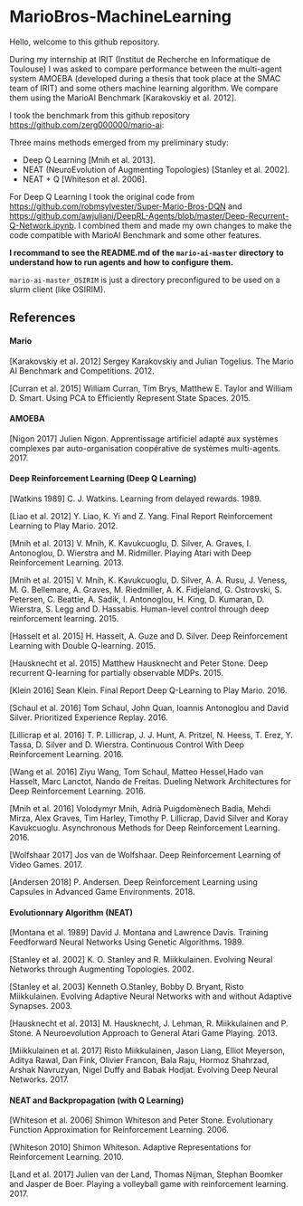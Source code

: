 # MarioBros-MachineLearning

Hello, welcome to this github repository. 

During my internship at IRIT (Institut de Recherche en Informatique de Toulouse) I was asked to compare performance between the multi-agent system AMOEBA (developed during a thesis that took place at the SMAC team of IRIT) and some others machine learning algorithm.
We compare them using the MarioAI Benchmark [Karakovskiy et al. 2012].

I took the benchmark from this github repository https://github.com/zerg000000/mario-ai:

Three mains methods emerged from my preliminary study:
* Deep Q Learning [Mnih et al. 2013].
* NEAT (NeuroEvolution of Augmenting Topologies) [Stanley et al. 2002].
* NEAT + Q [Whiteson et al. 2006].

For Deep Q Learning I took the original code from https://github.com/robmsylvester/Super-Mario-Bros-DQN and https://github.com/awjuliani/DeepRL-Agents/blob/master/Deep-Recurrent-Q-Network.ipynb. I combined them and made my own changes to make the code compatible with MarioAI Benchmark and some other features.

**I recommand to see the README.md of the `mario-ai-master` directory to understand how to run agents and how to configure them.**

`mario-ai-master_OSIRIM` is just a directory preconfigured to be used on a slurm client (like OSIRIM).

## References

#### Mario
[Karakovskiy et al. 2012] Sergey Karakovskiy and Julian Togelius.  The Mario AI Benchmark and Competitions. 2012.

[Curran et al. 2015] William Curran, Tim Brys, Matthew E. Taylor and William D. Smart.  Using PCA to Efficiently Represent State Spaces. 2015.

#### AMOEBA
[Nigon 2017] Julien Nigon.  Apprentissage artificiel adapté aux systèmes complexes par auto-organisation coopérative de systèmes multi-agents. 2017.

#### Deep Reinforcement Learning (Deep Q Learning)
[Watkins 1989] C. J. Watkins.  Learning from delayed rewards. 1989.

[Liao et al. 2012] Y. Liao, K. Yi and Z. Yang.  Final Report Reinforcement Learning to Play Mario. 2012.

[Mnih et al. 2013] V. Mnih, K. Kavukcuoglu, D. Silver, A. Graves, I. Antonoglou, D. Wierstra and M. Ridmiller.  Playing Atari with Deep Reinforcement Learning. 2013.

[Mnih et al. 2015] V. Mnih, K. Kavukcuoglu, D. Silver, A. A. Rusu, J. Veness, M. G. Bellemare, A. Graves, M. Riedmiller, A. K. Fidjeland, G. Ostrovski, S. Petersen, C. Beattie, A. Sadik, I. Antonoglou, H. King, D. Kumaran, D. Wierstra, S. Legg and D. Hassabis.  Human-level control through deep reinforcement learning. 2015.

[Hasselt et al. 2015] H. Hasselt, A. Guze and D. Silver.  Deep Reinforcement Learning with Double Q-learning. 2015.

[Hausknecht et al. 2015] Matthew Hausknecht and Peter Stone.  Deep recurrent Q-learning for partially observable MDPs. 2015.

[Klein 2016] Sean Klein.  Final Report Deep Q-Learning to Play Mario. 2016.

[Schaul et al. 2016] Tom Schaul, John Quan, Ioannis Antonoglou and David Silver.  Prioritized Experience Replay. 2016.

[Lillicrap et al. 2016] T. P. Lillicrap, J. J. Hunt, A. Pritzel, N. Heess, T. Erez, Y. Tassa, D. Silver and D. Wierstra.  Continuous Control With Deep Reinforcement Learning. 2016.

[Wang et al. 2016] Ziyu Wang, Tom Schaul, Matteo Hessel,Hado van Hasselt, Marc Lanctot, Nando de Freitas. Dueling Network Architectures for Deep Reinforcement Learning. 2016.

[Mnih et al. 2016] Volodymyr Mnih, Adrià Puigdomènech Badia, Mehdi Mirza, Alex Graves, Tim 	Harley, Timothy P. Lillicrap, David Silver and Koray Kavukcuoglu.  Asynchronous Methods for Deep Reinforcement Learning. 2016.

[Wolfshaar 2017] Jos van de Wolfshaar.  Deep Reinforcement Learning of Video Games. 2017.

[Andersen 2018] P. Andersen.  Deep Reinforcement Learning using Capsules in Advanced Game Environments. 2018.

#### Evolutionnary Algorithm (NEAT)
[Montana et al. 1989] David J. Montana and Lawrence Davis.  Training Feedforward Neural Networks Using Genetic Algorithms. 1989.

[Stanley et al. 2002] K. O. Stanley and R. Miikkulainen.  Evolving Neural Networks through Augmenting Topologies. 2002.

[Stanley et al. 2003] Kenneth O.Stanley, Bobby D. Bryant, Risto Miikkulainen.  Evolving Adaptive Neural Networks with and without Adaptive Synapses. 2003.

[Hausknecht et al. 2013] M. Hausknecht, J. Lehman, R. Miikkulainen and P. Stone.  A Neuroevolution Approach to 	General Atari Game Playing. 2013.

[Miikkulainen et al. 2017] Risto Miikkulainen, Jason Liang, Elliot Meyerson, Aditya Rawal, Dan Fink, Olivier Francon, Bala Raju, Hormoz Shahrzad, Arshak Navruzyan, Nigel Duffy and Babak Hodjat.  Evolving Deep Neural Networks. 2017.

#### NEAT and Backpropagation (with Q Learning)
[Whiteson et al. 2006] Shimon Whiteson and Peter Stone.  Evolutionary Function Approximation for Reinforcement Learning. 2006.

[Whiteson 2010] Shimon Whiteson.  Adaptive Representations for Reinforcement Learning. 2010.

[Land et al. 2017] Julien van der Land, Thomas Nijman, Stephan Boomker and Jasper de Boer.  Playing a volleyball game with reinforcement learning. 2017.
